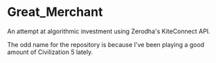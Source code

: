 # Great_Merchant
An attempt at algorithmic investment using Zerodha's KiteConnect API.

The odd name for the repository is because I've been playing a good amount of Civilization 5 lately.
